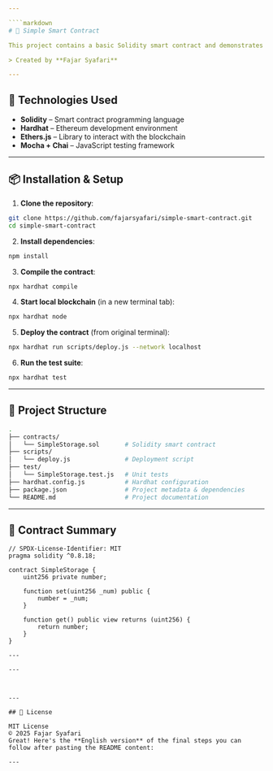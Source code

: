 ```yaml
---

````markdown
# 🧠 Simple Smart Contract

This project contains a basic Solidity smart contract and demonstrates how to develop, test, and deploy using [Hardhat](https://hardhat.org/).

> Created by **Fajar Syafari**

---
```


## 🔧 Technologies Used

- **Solidity** – Smart contract programming language
- **Hardhat** – Ethereum development environment
- **Ethers.js** – Library to interact with the blockchain
- **Mocha + Chai** – JavaScript testing framework

---

## 📦 Installation & Setup

1. **Clone the repository**:

```bash
git clone https://github.com/fajarsyafari/simple-smart-contract.git
cd simple-smart-contract
````

2. **Install dependencies**:

```bash
npm install
```

3. **Compile the contract**:

```bash
npx hardhat compile
```

4. **Start local blockchain** (in a new terminal tab):

```bash
npx hardhat node
```

5. **Deploy the contract** (from original terminal):

```bash
npx hardhat run scripts/deploy.js --network localhost
```

6. **Run the test suite**:

```bash
npx hardhat test
```

---

## 📂 Project Structure

```bash
.
├── contracts/
│   └── SimpleStorage.sol       # Solidity smart contract
├── scripts/
│   └── deploy.js               # Deployment script
├── test/
│   └── SimpleStorage.test.js   # Unit tests
├── hardhat.config.js           # Hardhat configuration
├── package.json                # Project metadata & dependencies
└── README.md                   # Project documentation
```

---

## 🧠 Contract Summary

```solidity
// SPDX-License-Identifier: MIT
pragma solidity ^0.8.18;

contract SimpleStorage {
    uint256 private number;

    function set(uint256 _num) public {
        number = _num;
    }

    function get() public view returns (uint256) {
        return number;
    }
}

---

---



---

## 📜 License

MIT License
© 2025 Fajar Syafari
Great! Here's the **English version** of the final steps you can follow after pasting the README content:

---
